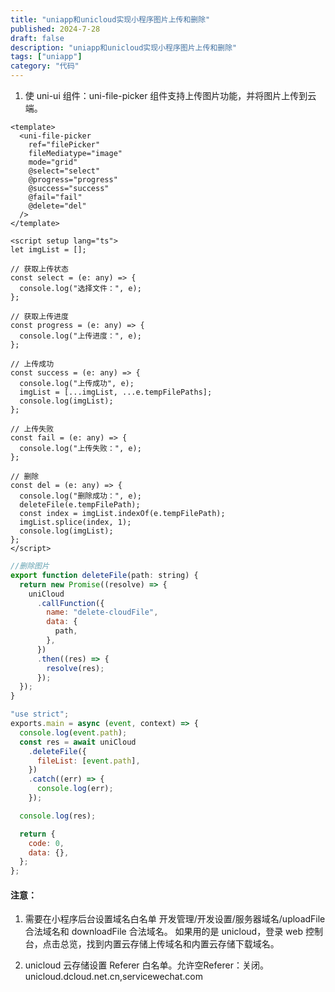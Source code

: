 ```yaml
---
title: "uniapp和unicloud实现小程序图片上传和删除"
published: 2024-7-28
draft: false
description: "uniapp和unicloud实现小程序图片上传和删除"
tags: ["uniapp"]
category: "代码"
---
```


1. 使 uni-ui 组件：uni-file-picker 组件支持上传图片功能，并将图片上传到云端。

```vue
<template>
  <uni-file-picker
    ref="filePicker"
    fileMediatype="image"
    mode="grid"
    @select="select"
    @progress="progress"
    @success="success"
    @fail="fail"
    @delete="del"
  />
</template>

<script setup lang="ts">
let imgList = [];

// 获取上传状态
const select = (e: any) => {
  console.log("选择文件：", e);
};

// 获取上传进度
const progress = (e: any) => {
  console.log("上传进度：", e);
};

// 上传成功
const success = (e: any) => {
  console.log("上传成功", e);
  imgList = [...imgList, ...e.tempFilePaths];
  console.log(imgList);
};

// 上传失败
const fail = (e: any) => {
  console.log("上传失败：", e);
};

// 删除
const del = (e: any) => {
  console.log("删除成功：", e);
  deleteFile(e.tempFilePath);
  const index = imgList.indexOf(e.tempFilePath);
  imgList.splice(index, 1);
  console.log(imgList);
};
</script>
```

```js
//删除图片
export function deleteFile(path: string) {
  return new Promise((resolve) => {
    uniCloud
      .callFunction({
        name: "delete-cloudFile",
        data: {
          path,
        },
      })
      .then((res) => {
        resolve(res);
      });
  });
}
```

<!-- 云函数delete-cloudFile -->

```js
"use strict";
exports.main = async (event, context) => {
  console.log(event.path);
  const res = await uniCloud
    .deleteFile({
      fileList: [event.path],
    })
    .catch((err) => {
      console.log(err);
    });

  console.log(res);

  return {
    code: 0,
    data: {},
  };
};
```

#### 注意：

1. 需要在小程序后台设置域名白名单 开发管理/开发设置/服务器域名/uploadFile 合法域名和 downloadFile 合法域名。
如果用的是 unicloud，登录 web 控制台，点击总览，找到内置云存储上传域名和内置云存储下载域名。

2. unicloud 云存储设置 Referer 白名单。允许空Referer：关闭。
unicloud.dcloud.net.cn,servicewechat.com
